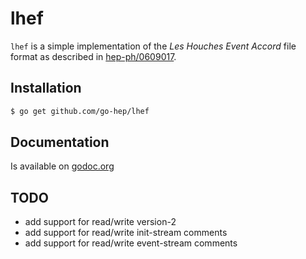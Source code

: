 lhef
====

``lhef`` is a simple implementation of the _Les Houches Event Accord_
file format as described in [hep-ph/0609017](http://arxiv.org/abs/hep-ph/0609017v1).

## Installation

```sh
$ go get github.com/go-hep/lhef
```


## Documentation

Is available on [godoc.org](http://godoc.org/github.com/go-hep/lhef)


## TODO

- add support for read/write version-2
- add support for read/write init-stream comments
- add support for read/write event-stream comments
